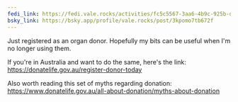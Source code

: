 ```yaml
---
fedi_link: https://fedi.vale.rocks/activities/fc5c5567-3aa6-4b9c-925b-dad6751bbcc0
bsky_link: https://bsky.app/profile/vale.rocks/post/3kpomo7tb672f
---
```


Just registered as an organ donor. Hopefully my bits can be useful when I'm no longer using them.

If you're in Australia and want to do the same, here's the link:
<https://donatelife.gov.au/register-donor-today>

Also worth reading this set of myths regarding donation:
<https://www.donatelife.gov.au/all-about-donation/myths-about-donation>
